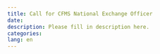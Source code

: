 ```yaml
---
title: Call for CFMS National Exchange Officer
date:
description: Please fill in description here.
categories:
lang: en
---
```

